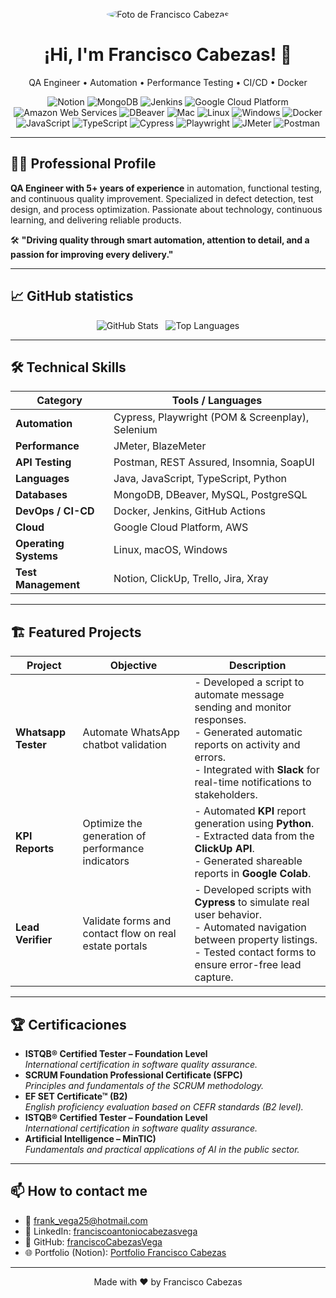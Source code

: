 <!-- ========== HEADER / HERO ========== -->
<p align="center">
  <img src="https://media.licdn.com/dms/image/v2/D4E16AQGlveN02blArw/profile-displaybackgroundimage-shrink_350_1400/profile-displaybackgroundimage-shrink_350_1400/0/1709344787535?e=1756339200&v=beta&t=ELPj8xg1A_JbAqc7xuDSQVowqZfy8X4Izfg3AlSbERk" alt="Foto de Francisco Cabezas" style="border-radius:50%;" />
</p>

<h1 align="center">¡Hi, I'm Francisco Cabezas! 👋</h1>
<p align="center">
  QA Engineer • Automation • Performance Testing • CI/CD • Docker
</p>

<p align="center">
  <!-- Badges de tecnologías extraídas de Notion -->
  <img src="https://img.shields.io/badge/Notion-🟦-Expert.svg" alt="Notion" />
  <img src="https://img.shields.io/badge/MongoDB-🟠-Advanced.svg" alt="MongoDB" />
  <img src="https://img.shields.io/badge/Jenkins-🟠-Advanced.svg" alt="Jenkins" />
  <img src="https://img.shields.io/badge/GCP-🟠-Advanced.svg" alt="Google Cloud Platform" />
  <img src="https://img.shields.io/badge/AWS-🟠-Advanced.svg" alt="Amazon Web Services" />
  <img src="https://img.shields.io/badge/DBeaver-🟠-Advanced.svg" alt="DBeaver" />
  <img src="https://img.shields.io/badge/macOS-🟠-Advanced.svg" alt="Mac" />
  <img src="https://img.shields.io/badge/Linux-🔵-Expert.svg" alt="Linux" />
  <img src="https://img.shields.io/badge/Windows-🔵-Expert.svg" alt="Windows" />
  <img src="https://img.shields.io/badge/Docker-🟠-Advanced.svg" alt="Docker" />
  <img src="https://img.shields.io/badge/JavaScript-ES6-yellow.svg" alt="JavaScript" />
  <img src="https://img.shields.io/badge/TypeScript-blue.svg" alt="TypeScript" />
  <img src="https://img.shields.io/badge/Cypress-🔬-green.svg" alt="Cypress" />
  <img src="https://img.shields.io/badge/Playwright-⚙️-purple.svg" alt="Playwright" />
  <img src="https://img.shields.io/badge/JMeter-📊-red.svg" alt="JMeter" />
  <img src="https://img.shields.io/badge/Postman-🐿️-orange.svg" alt="Postman" />
</p>

---

## 👨‍💻 Professional Profile

**QA Engineer with 5+ years of experience** in automation, functional testing, and continuous quality improvement. Specialized in defect detection, test design, and process optimization. Passionate about technology, continuous learning, and delivering reliable products.

🛠️ **"Driving quality through smart automation, attention to detail, and a passion for improving every delivery."**

---

## 📈 GitHub statistics

<p align="center">
  <img src="https://github-readme-stats.vercel.app/api?username=franciscoCabezasVega&show_icons=true&theme=radical" alt="GitHub Stats" />
  &nbsp;
  <img src="https://github-readme-stats.vercel.app/api/top-langs/?username=franciscoCabezasVega&layout=compact&theme=radical" alt="Top Languages" />
</p>

---

## 🛠️ Technical Skills

| Category              | Tools / Languages                                             |
|-----------------------|---------------------------------------------------------------|
| **Automation**        | Cypress, Playwright (POM & Screenplay), Selenium             |
| **Performance**       | JMeter, BlazeMeter                                            |
| **API Testing**       | Postman, REST Assured, Insomnia, SoapUI                      |
| **Languages**         | Java, JavaScript, TypeScript, Python                         |
| **Databases**         | MongoDB, DBeaver, MySQL, PostgreSQL                          |
| **DevOps / CI-CD**    | Docker, Jenkins, GitHub Actions                              |
| **Cloud**             | Google Cloud Platform, AWS                                   |
| **Operating Systems** | Linux, macOS, Windows                                        |
| **Test Management**   | Notion, ClickUp, Trello, Jira, Xray                          |

---

## 🏗️ Featured Projects

| Project            | Objective                                       | Description                                                                                                                                               |
|--------------------|-------------------------------------------------|-----------------------------------------------------------------------------------------------------------------------------------------------------------|
| **Whatsapp Tester**| Automate WhatsApp chatbot validation             | - Developed a script to automate message sending and monitor responses.<br>- Generated automatic reports on activity and errors.<br>- Integrated with **Slack** for real-time notifications to stakeholders. |
| **KPI Reports**    | Optimize the generation of performance indicators | - Automated **KPI** report generation using **Python**.<br>- Extracted data from the **ClickUp API**.<br>- Generated shareable reports in **Google Colab**.  |
| **Lead Verifier**  | Validate forms and contact flow on real estate portals | - Developed scripts with **Cypress** to simulate real user behavior.<br>- Automated navigation between property listings.<br>- Tested contact forms to ensure error-free lead capture. |

---

## 🏆 Certificaciones

- **ISTQB® Certified Tester – Foundation Level**  
  _*International certification in software quality assurance.*_
- **SCRUM Foundation Professional Certificate (SFPC)**  
  _Principles and fundamentals of the SCRUM methodology._
- **EF SET Certificate™ (B2)**  
  _English proficiency evaluation based on CEFR standards (B2 level)._
- **ISTQB® Certified Tester – Foundation Level**  
  _*International certification in software quality assurance.*_
- **Artificial Intelligence – MinTIC)**  
  _Fundamentals and practical applications of AI in the public sector._

---

## 📫 How to contact me

- 📧 frank_vega25@hotmail.com  
- 🔗 LinkedIn: [franciscoantoniocabezasvega](https://www.linkedin.com/in/franciscoantoniocabezasvega/)  
- 🐙 GitHub: [franciscoCabezasVega](https://github.com/franciscoCabezasVega)  
- 🌐 Portfolio (Notion): [Portfolio Francisco Cabezas](https://www.notion.so/Portfolio-Francisco-Cabezas-1d14503d8112800fa5a1d73e04a392cf)

---

<p align="center">
  Made with ❤️ by Francisco Cabezas
</p>
